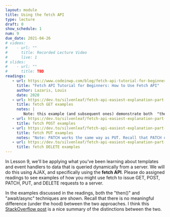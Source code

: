 ```yaml
---
layout: module
title: Using the fetch API
type: lecture
draft: 0
show_schedule: 1
num: 9
due_date: 2021-04-26
# videos: 
#    - url: ""
#      title: Recorded Lecture Video
#      live: 1
# slides:
#    - url: ""
#      title: TBD
readings:
   - url: https://www.codeinwp.com/blog/fetch-api-tutorial-for-beginners/
     title: "Fetch API Tutorial for Beginners: How to Use Fetch API"
     author: Lazaris, Louis
     date: 2020
   - url: https://dev.to/silvenleaf/fetch-api-easiest-explanation-part-1-4-get-silvenleaf-21e2
     title: fetch GET examples
     notes: |
        Note: this example (and subsequent ones) demonstrate both  "then" "async/await" techniques.
   - url: https://dev.to/silvenleaf/fetch-api-easiest-explanation-part-2-4-post-by-silvenleaf-1kmh
     title: fetch POST examples
   - url: https://dev.to/silvenleaf/fetch-api-easiest-explanation-part-3-4-put-by-silvenleaf-3oe8
     title: fetch PUT examples
     notes: "Note: PATCH works the same way as PUT. Recall that PATCH only updates specific attributes of a resource while PUT replaces the entire resource with a new version."
   - url: https://dev.to/silvenleaf/fetch-api-easiest-explanation-part-4-4-delete-by-silvenleaf-4376
     title: fetch DELETE examples
---
```


In Lesson 9, we'll be applying what you've been learning about templates and event handlers to data that is queried dynamically from a server. We will do this using AJAX, and specifically using the **fetch API**. Please do assigned readings to see examples of how you might use fetch to issue GET, POST, PATCH, PUT, and DELETE requests to a server.

In the examples discussed in the readings, both the "then()" and "await/async" techniques are shown. Recall that there is no meaningful difference (under the hood) between the two approaches. I think this <a href="https://stackoverflow.com/questions/54495711/async-await-vs-then-which-is-the-best-for-performance" target="_blank">StackOverflow post</a> is a nice summary of the distinctions between the two. 